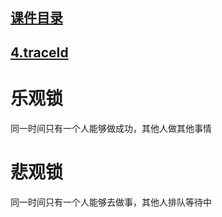 ## [课件目录](https://github.com/yuncopy/yafr/blob/master/docs/index.md)

## [4.traceId](https://github.com/yuncopy/yafr/blob/master/docs/server/4.traceId.md)

# 乐观锁

同一时间只有一个人能够做成功，其他人做其他事情

# 悲观锁
同一时间只有一个人能够去做事，其他人排队等待中